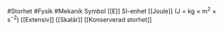 #Storhet #Fysik #Mekanik 
Symbol [[E]]
SI-enhet [[Joule]] (J = kg × m<sup>2</sup> × s<sup>−2</sup>)
[[Extensiv]] [[Skalär]] [[Konserverad storhet]]